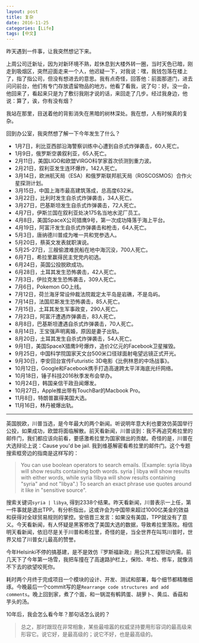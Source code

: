 ```yaml
---
layout: post
title: 复杂
date: 2016-11-25
categories: [Life]
tags: [中文]
---
```


昨天遇到一件事，让我突然想记下来。

上周公司迁新址，因为对新环境不熟，趁休息到大楼外转一圈，当时天色已暗，刚走到吸烟区，突然迎面走来一个人，他迟疑一下，对我说：嘿，我钱包落在楼上了，指了指公司，但没有想进去的意思。我有点奇怪，回答他：前面那道门，进去问问前台，他们有专门存放遗留物品的地方。他看了看我，说了句：好。没一会，他回来了，看起来只是为了敷衍我刚才说的话，来回走了几步。经过我身边，他说：算了，诶，你有没有烟？

我站在那里，目送着他的背影消失在黑暗的树林深处。我在想，人有时候真的复杂。

回到办公室，我突然想了解一下今年发生了什么？

- 1月7日，利比亚西部沿海警察训练中心遭到自杀式炸弹袭击，60人死亡。
- 1月9日，俄罗斯空袭叙利亚，65人死亡。
- 2月11日，美国LIGO和欧盟VIRGO科学家首次侦测到重力波。
- 2月21日，叙利亚发生连环爆炸，142人死亡。
- 3月14日，欧洲航天局（ESA）和俄罗斯联邦航天局（ROSCOSMOS）合作火星探测计划。
- 3月15日，中国上海市最高建筑落成，总高度632米。
- 3月22日，比利时发生自杀式炸弹袭击，34人死亡。
- 3月27日，巴基斯坦发生自杀式炸弹袭击，72人死亡。
- 4月7日，伊斯兰国在叙利亚处决175名当地水泥厂员工。
- 4月8日，美国SpaceX公司猎鹰9号，第一次成功降落于海上平台。
- 4月19日，阿富汗发生自杀式炸弹袭击和枪击，64人死亡。
- 5月3日，唐纳德川普成为唯一共和党参选人。
- 5月20日，蔡英文发表就职演说。
- 5月25-27日，三艘偷渡难民船在地中海沉没，700人死亡。
- 6月7日，希拉里赢得民主党党内初选。
- 6月24日，英国公投脱欧成功。
- 6月28日，土耳其发生恐怖袭击，42人死亡。
- 7月3日，伊拉克发生恐怖袭击，309人死亡。
- 7月6日，Pokemon GO上线。
- 7月12日，荷兰海牙常设仲裁法院裁定太平岛是岩礁，不是岛屿。
- 7月14日，法国尼斯发生恐怖袭击，85人死亡。
- 7月15日，土耳其发生军事政变，290人死亡。
- 7月23日，阿富汗遭遇炸弹袭击，83人死亡。
- 8月8日，巴基斯坦遭遇自杀式炸弹袭击，70人死亡。
- 8月14日，王宝强声明离婚，原因是妻子出轨。
- 8月20日，土耳其发生自杀式炸弹袭击，54人死亡。
- 9月1日，美国SpaceX猎鹰9号爆炸，造价2亿元的Facebook卫星摧毁。
- 9月25日，中国科学院国家天文台500米口径球面射电望远镜正式开光。
- 9月30日，李安回台宣传Futuristic 3D电影《比例林恩的中场战事》。
- 10月12日，Google和Facebook携手打造高速跨太平洋海底光纤网络。
- 10月18日，锤子科技2016秋季发布会举办。
- 10月24日，韩国亲信干政丑闻爆发。
- 10月27日，Apple推出带有TouchBar的Macbook Pro。
- 11月8日，特朗普赢得美国大选。
- 11月16日，林丹被爆出轨。

---

英国脱欧，川普当选，是今年最大的两个新闻。听说明年意大利也要效仿英国举行公投，如果成功，欧盟将面临解散。前天看新闻，川普谈到：我不再追究希拉里的邮件门，我们都应该向前看，要感激希拉里为国家做出的贡献。奇怪的是，川普在大选辩论上说：Cause you'd be jail. 我到维基解密看希拉里的邮件门。这个专题搜索框旁边的指南是这样写的：

>You can use boolean operators to search emails.
(Example: syria libya will show results containing both words. syria | libya will show results with either words, while syria !libya will show results containing "syria" and not "libya".) To search an exact phrase use quotes around it like in "sensitive source".

搜索关键词`syria | libya`, 得到2338个结果。昨天看新闻，川普表示一上任，第一件事就是退出TPP。有分析指出，这或许会为中国带来超过1000亿美金的效益和获得对全球贸易规则的掌控。安倍晋三发言：如果没有美国，TPP就没有了意义。今天看新闻，有人怀疑是黑客修改了美国大选的数据，导致希拉里落败。相信明天看新闻，依旧尽是关于川普和希拉里，奇怪的是，当全世界在叫骂川普时，世界又给了川普女儿最高的赞誉。

今年Helsinki不停的搞基建，是不是效仿『罗斯福新政』用公共工程带动内需。前几天下了今年第一场雪，我把车撞在了高速路护栏上，保险、年检、修车，就像消不下去的欲望咬死你。

耗时两个月终于完成项目一个模块的设计、开发、测试和部署，每个细节都精雕细琢。今晚最后一个commit写的是`Rearrange code structures and add comments`。晚上回到家，煮了个面，和一锅混有鹌鹑蛋、胡萝卜、黄瓜、香菇和芋头的汤。

10年后，我会怎么看今年？那句话怎么说的？

>总之，那时跟现在非常相象，某些最喧嚣的权威坚持要用形容词的最高级来形容它。说它好，是最高级的；说它不好，也是最高级的。
